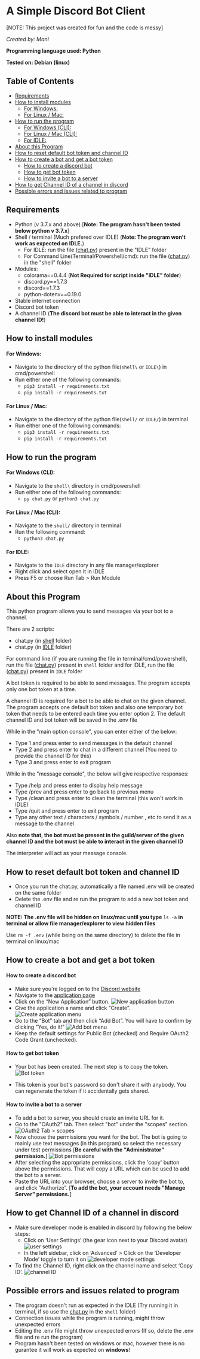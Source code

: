 # A Simple Discord Bot Client

[NOTE: This project was created for fun and the code is messy]
  
*Created by: Mani*

**Programming language used: Python**

**Tested on: Debian (linux)**

## Table of Contents

* [Requirements](#requirements)
* [How to install modules](#how-to-install-modules)
   * [For Windows:](#for-windows)
   * [For Linux / Mac:](#for-linux--mac)
* [How to run the program](#how-to-run-the-program)
   * [For Windows (CLI):](#for-windows-cli)
   * [For Linux / Mac (CLI):](#for-linux--mac-cli)
   * [For IDLE:](#for-idle)
* [About this Program](#about-this-program)
* [How to reset default bot token and channel ID](#how-to-reset-default-bot-token-and-channel-id)
* [How to create a bot and get a bot token](#how-to-create-a-bot-and-get-a-bot-token)
   * [How to create a discord bot](#how-to-create-a-discord-bot)
   * [How to get bot token](#how-to-get-bot-token)
   * [How to invite a bot to a server](#how-to-invite-a-bot-to-a-server)
* [How to get Channel ID of a channel in discord](#how-to-get-channel-id-of-a-channel-in-discord)
* [Possible errors and issues related to program](#possible-errors-and-issues-related-to-program)


## Requirements

* Python (v 3.7.x and above) \[**Note: The program hasn't been tested below python v 3.7.x**\]
* Shell / terminal (Much prefered over IDLE)
    (**Note: The program won't work as expected on IDLE.**)
    * For IDLE: run the file ([chat.py](IDLE/chat.py)) present in the "IDLE" folder
    * For Command Line(Terminal/Powershell/cmd): run the file ([chat.py](shell/chat.py)) in the "shell" folder
* Modules:
   * colorama==0.4.4  (**Not Required for script inside "IDLE" folder**)
   * discord.py==1.7.3
   * discord==1.7.3
   * python-dotenv==0.19.0
* Stable internet connection
* Discord bot token
* A channel ID (**The discord bot must be able to interact in the given channel ID!**)

## How to install modules

#### For Windows:
* Navigate to the directory of the python file(`shell\` or `IDLE\`) in cmd/powershell
* Run either one of the following commands:
   * `pip3 install -r requirements.txt` 
   * `pip install -r requirements.txt`

#### For Linux / Mac:

* Navigate to the directory of the python file(`shell/` or `IDLE/`) in terminal
* Run either one of the following commands:
   * `pip3 install -r requirements.txt` 
   * `pip install -r requirements.txt`

## How to run the program

#### For Windows (CLI):

* Navigate to the `shell\` directory in cmd/powershell
* Run either one of the following commands:
   * `py chat.py` or `python3 chat.py`

#### For Linux / Mac (CLI):

* Navigate to the `shell/` directory in terminal
* Run the following command:
   * `python3 chat.py`

#### For IDLE:

* Navigate to the `IDLE` directory in any file manager/explorer
* Right click and select open it in IDLE
* Press F5 or choose Run Tab > Run Module 

## About this Program

This python program allows you to send messages via your bot to a channel.

There are 2 scripts:
   * chat.py (in [shell](shell/) folder)
   * chat.py (in [IDLE](IDLE/) folder)

For command line (if you are running the file in terminal/cmd/powershell), run the file ([chat.py](shell/chat.py)) present in `shell` folder and
for IDLE, run the file ([chat.py](IDLE/chat.py)) present in `IDLE` folder


A bot token is required to be able to send messages. The program accepts only one bot token at a time. 

A channel ID is required for a bot to be able to chat on the given channel.
The program accepts one default bot token and also one temporary bot token that needs to be entered each time you enter option 2.
The default channel ID and bot token will be saved in the .env file

While in the "main option console", you can enter either of the below:
   * Type 1 and press enter to send messages in the default channel
   * Type 2 and press enter to chat in a different channel (You need to provide the channel ID for this)
   * Type 3 and press enter to exit program

While in the "message console", the below will give respective responses:
   * Type /help and press enter to display help message
   * Type /prev and press enter to go back to previous menu
   * Type /clean and press enter to clean the terminal (this won't work in IDLE)
   * Type /quit and press enter to exit program
   * Type any other text / characters / symbols / number , etc to send it as a message to the channel


Also **note that, the bot must be present in the guild/server of the given channel ID and the bot must be able to interact in the given channel ID**

The interpreter will act as your message console.

## How to reset default bot token and channel ID

* Once you run the chat.py, automatically a file named .env will be created on the same folder
* Delete the .env file and re run the program to add a new bot token and channel ID

**NOTE: The .env file will be hidden on linux/mac until you type** `ls -a` **in terminal or allow file manager/explorer to view hidden files**

Use `rm -f .env` (while being on the same directory) to delete the file in terminal on linux/mac 

## How to create a bot and get a bot token

#### How to create a discord bot

* Make sure you’re logged on to the [Discord website](https://discord.com/)
* Navigate to the [application page](https://discord.com/developers/applications)
* Click on the “New Application” button.
 ![New application button](images/new_app_btn.png)
* Give the application a name and click “Create”.
![Create application menu](images/create_application.png)
* Go to the “Bot” tab and then click “Add Bot”. You will have to confirm by clicking "Yes, do it!"
![Add bot menu](images/add_bot.png)
* Keep the default settings for Public Bot (checked) and Require OAuth2 Code Grant (unchecked).

#### How to get bot token

* Your bot has been created. The next step is to copy the token.
![Bot token](images/bot_token.png)

* This token is your bot's password so don't share it with anybody. You can regenerate the token if it accidentally gets shared.

#### How to invite a bot to a server

* To add a bot to server, you should create an invite URL for it.
* Go to the "OAuth2" tab. Then select "bot" under the "scopes" section.
![OAuth2 Tab > scopes](images/scope_section.png)
* Now choose the permissions you want for the bot. 
The bot is going to mainly use text messages (in this program) so select the necessary under test permissions
 \[**Be careful with the "Administrator" permission.**\]
![Bot permissions](images/bot_permissions.png)
* After selecting the appropriate permissions, click the 'copy' button above the permissions. 
That will copy a URL which can be used to add the bot to a server.
* Paste the URL into your browser, choose a server to invite the bot to, and click “Authorize”.
\[**To add the bot, your account needs "Manage Server" permissions.**\]

## How to get Channel ID of a channel in discord

* Make sure developer mode is enabled in discord by following the below steps:
   * Click on ‘User Settings’ (the gear icon next to your Discord avatar)
    ![user settings](images/user_settings.png)
   * In the left sidebar, click on ‘Advanced’ > Click on the ‘Developer Mode’ toggle to turn it on
    ![developer mode settings](images/developer_mode.png)
* To find the Channel ID, right click on the channel name and select ‘Copy ID’.
![channel ID](images/channel_id.png) 

## Possible errors and issues related to program

* The program doesn't run as expected in the IDLE (Try running it in terminal, if so use the [chat.py](shell/chat.py) in the `shell` folder)
* Connection issues while the program is running, might throw unexpected errors
* Editing the .env file might throw unexpected errors (If so, delete the .env file and re run the program)
* Program hasn't been tested on windows or mac, however there is no gurantee it will work as expected on **windows**!

